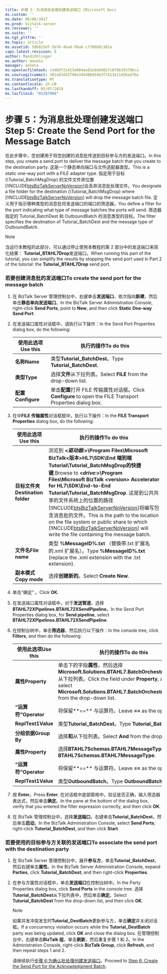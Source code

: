 ```yaml
---
title: 步骤 5：为消息批处理创建发送端口 |Microsoft Docs
ms.custom: ''
ms.date: 06/08/2017
ms.prod: biztalk-server
ms.reviewer: ''
ms.suite: ''
ms.tgt_pltfrm: ''
ms.topic: article
ms.assetid: 5db815df-5b76-4ba4-99ab-c7766b0c301a
caps.latest.revision: 8
author: MandiOhlinger
ms.author: mandia
manager: anneta
ms.openlocfilehash: c4d69f21413e084ae81eda69827c079b39379bca
ms.sourcegitcommit: 381e83d43796a345488d54b3f7413e11d56ad7be
ms.translationtype: MT
ms.contentlocale: zh-CN
ms.lasthandoff: 05/07/2019
ms.locfileid: "65287968"
---
```

# <a name="step-5-create-the-send-port-for-the-message-batch"></a><span data-ttu-id="9dd9e-102">步骤 5：为消息批处理创建发送端口</span><span class="sxs-lookup"><span data-stu-id="9dd9e-102">Step 5: Create the Send Port for the Message Batch</span></span>
<span data-ttu-id="9dd9e-103">在此步骤中，您创建用于将您创建的消息批传送到目标参与方的发送端口。</span><span class="sxs-lookup"><span data-stu-id="9dd9e-103">In this step, you create a send port to deliver the message batch that you create to the destination party.</span></span> <span data-ttu-id="9dd9e-104">这是一个静态单向端口与文件适配器类型。</span><span class="sxs-lookup"><span data-stu-id="9dd9e-104">This is a static one-way port with a FILE adapter type.</span></span> <span data-ttu-id="9dd9e-105">指定用于目标 (\Tutorial_BatchMsgDrop) 的文件文件夹位置[!INCLUDE[btsBizTalkServerNoVersion](../../includes/btsbiztalkservernoversion-md.md)]会丢弃消息批处理文件。</span><span class="sxs-lookup"><span data-stu-id="9dd9e-105">You designate a file folder for the destination (\Tutorial_BatchMsgDrop) where [!INCLUDE[btsBizTalkServerNoVersion](../../includes/btsbiztalkservernoversion-md.md)] will drop the message batch file.</span></span> <span data-ttu-id="9dd9e-106">定义用于指示哪种类型的消息批将发送端口的端口的筛选器。</span><span class="sxs-lookup"><span data-stu-id="9dd9e-106">You define a filter for the port indicating what type of message batches the ports will send.</span></span> <span data-ttu-id="9dd9e-107">筛选器指定的 Tutorial_BatchDest 和 OutboundBatch 的消息类型的目标。</span><span class="sxs-lookup"><span data-stu-id="9dd9e-107">The filter specifies the destination of Tutorial_BatchDest and the message type of OutboundBatch.</span></span>  

> [!NOTE]
>  <span data-ttu-id="9dd9e-108">当运行本教程的此部分，可以通过停止使用本教程的第 2 部分中的发送端口来简化结果： **Tutorial_BTAHL7Drop**发送端口。</span><span class="sxs-lookup"><span data-stu-id="9dd9e-108">When running this part of the tutorial, you can simplify the results by stopping the send port used in Part 2 of the tutorial: the **Tutorial_BTAHL7Drop** send port.</span></span>  

### <a name="to-create-the-send-port-for-the-message-batch"></a><span data-ttu-id="9dd9e-109">若要创建消息批的发送端口</span><span class="sxs-lookup"><span data-stu-id="9dd9e-109">To create the send port for the message batch</span></span>  

1. <span data-ttu-id="9dd9e-110">在 BizTalk Server 管理控制台中，右键单击**发送端口**，依次指向**新建**，然后单击**静态单向发送端口**。</span><span class="sxs-lookup"><span data-stu-id="9dd9e-110">In the BizTalk Server Administration Console, right-click **Send Ports**, point to **New**, and then click **Static One-way Send Port**.</span></span>  

2. <span data-ttu-id="9dd9e-111">在发送端口属性对话框中，请执行以下操作：</span><span class="sxs-lookup"><span data-stu-id="9dd9e-111">In the Send Port Properties dialog box, do the following:</span></span>  


   |   <span data-ttu-id="9dd9e-112">使用此选项</span><span class="sxs-lookup"><span data-stu-id="9dd9e-112">Use this</span></span>    |                              <span data-ttu-id="9dd9e-113">执行的操作</span><span class="sxs-lookup"><span data-stu-id="9dd9e-113">To do this</span></span>                               |
   |---------------|-----------------------------------------------------------------------|
   |   <span data-ttu-id="9dd9e-114">**名称**</span><span class="sxs-lookup"><span data-stu-id="9dd9e-114">**Name**</span></span>    |                     <span data-ttu-id="9dd9e-115">类型**Tutorial_BatchDest**。</span><span class="sxs-lookup"><span data-stu-id="9dd9e-115">Type **Tutorial_BatchDest**.</span></span>                      |
   |   <span data-ttu-id="9dd9e-116">**类型**</span><span class="sxs-lookup"><span data-stu-id="9dd9e-116">**Type**</span></span>    |               <span data-ttu-id="9dd9e-117">选择**文件**从下拉列表。</span><span class="sxs-lookup"><span data-stu-id="9dd9e-117">Select **FILE** from the drop-down list.</span></span>                |
   | <span data-ttu-id="9dd9e-118">**配置**</span><span class="sxs-lookup"><span data-stu-id="9dd9e-118">**Configure**</span></span> | <span data-ttu-id="9dd9e-119">单击**配置**打开 FILE 传输属性对话框。</span><span class="sxs-lookup"><span data-stu-id="9dd9e-119">Click **Configure** to open the FILE Transport Properties dialog box.</span></span> |


3. <span data-ttu-id="9dd9e-120">在中**FILE 传输属性**对话框框中，执行以下操作：</span><span class="sxs-lookup"><span data-stu-id="9dd9e-120">In the **FILE Transport Properties** dialog box, do the following:</span></span>  


   |        <span data-ttu-id="9dd9e-121">使用此选项</span><span class="sxs-lookup"><span data-stu-id="9dd9e-121">Use this</span></span>        |                                                                                                                                                                           <span data-ttu-id="9dd9e-122">执行的操作</span><span class="sxs-lookup"><span data-stu-id="9dd9e-122">To do this</span></span>                                                                                                                                                                            |
   |------------------------|-----------------------------------------------------------------------------------------------------------------------------------------------------------------------------------------------------------------------------------------------------------------------------------------------------------------------------------------------------------------|
   | <span data-ttu-id="9dd9e-123">**目标文件夹**</span><span class="sxs-lookup"><span data-stu-id="9dd9e-123">**Destination folder**</span></span> | <span data-ttu-id="9dd9e-124">浏览到 **\<*驱动器*:\>\Program Files\Microsoft BizTalk\<版本\>HL7\SDK\End 端到端 Tutorial\Tutorial_BatchMsgDrop的快捷键**.</span><span class="sxs-lookup"><span data-stu-id="9dd9e-124">Browse to **\<*drive*:\>\Program Files\Microsoft  BizTalk \<version\> Accelerator for HL7\SDK\End-to-End Tutorial\Tutorial_BatchMsgDrop**.</span></span> <span data-ttu-id="9dd9e-125">这是到公共共享的文件系统上的位置的路径[!INCLUDE[btsBizTalkServerNoVersion](../../includes/btsbiztalkservernoversion-md.md)]将编写包含消息批的文件。</span><span class="sxs-lookup"><span data-stu-id="9dd9e-125">This is the path to the location on the file system or public share to which [!INCLUDE[btsBizTalkServerNoVersion](../../includes/btsbiztalkservernoversion-md.md)] will write the file containing the message batch.</span></span> |
   |     <span data-ttu-id="9dd9e-126">**文件名**</span><span class="sxs-lookup"><span data-stu-id="9dd9e-126">**File name**</span></span>      |                                                                                                                                         <span data-ttu-id="9dd9e-127">类型 **%MessageID%.txt** （替换带.txt 扩展名的.xml 扩展名）。</span><span class="sxs-lookup"><span data-stu-id="9dd9e-127">Type **%MessageID%.txt** (replace the .xml extension with the .txt extension).</span></span>                                                                                                                                          |
   |     <span data-ttu-id="9dd9e-128">**副本模式**</span><span class="sxs-lookup"><span data-stu-id="9dd9e-128">**Copy mode**</span></span>      |                                                                                                                                                                     <span data-ttu-id="9dd9e-129">选择**创建新的**。</span><span class="sxs-lookup"><span data-stu-id="9dd9e-129">Select **Create New**.</span></span>                                                                                                                                                                      |


4. <span data-ttu-id="9dd9e-130">单击“确定” 。</span><span class="sxs-lookup"><span data-stu-id="9dd9e-130">Click **OK**.</span></span>  

5. <span data-ttu-id="9dd9e-131">在发送端口属性对话框中，对于**发送管道**，选择**BTAHL72XPipelines.BTAHL72XSendPipeline**。</span><span class="sxs-lookup"><span data-stu-id="9dd9e-131">In the Send Port Properties dialog box, for **Send pipeline**, select **BTAHL72XPipelines.BTAHL72XSendPipeline**.</span></span>  

6. <span data-ttu-id="9dd9e-132">在控制台树中，单击**筛选器**，然后执行以下操作：</span><span class="sxs-lookup"><span data-stu-id="9dd9e-132">In the console tree, click **Filters**, and then do the following:</span></span>  


   |   <span data-ttu-id="9dd9e-133">使用此选项</span><span class="sxs-lookup"><span data-stu-id="9dd9e-133">Use this</span></span>   |                                                              <span data-ttu-id="9dd9e-134">执行的操作</span><span class="sxs-lookup"><span data-stu-id="9dd9e-134">To do this</span></span>                                                              |
   |--------------|--------------------------------------------------------------------------------------------------------------------------------------|
   | <span data-ttu-id="9dd9e-135">**属性**</span><span class="sxs-lookup"><span data-stu-id="9dd9e-135">**Property**</span></span> | <span data-ttu-id="9dd9e-136">单击下的字段**属性**，然后选择**Microsoft.Solutions.BTAHL7.BatchOrchestration.Party**从下拉列表。</span><span class="sxs-lookup"><span data-stu-id="9dd9e-136">Click the field under **Property**, and then select **Microsoft.Solutions.BTAHL7.BatchOrchestration.Party** from the drop-down list.</span></span> |
   | <span data-ttu-id="9dd9e-137">**“运算符”**</span><span class="sxs-lookup"><span data-stu-id="9dd9e-137">**Operator**</span></span> |                                                    <span data-ttu-id="9dd9e-138">将保留**==** 与运算符。</span><span class="sxs-lookup"><span data-stu-id="9dd9e-138">Leave **==** as the operator.</span></span>                                                     |
   |  <span data-ttu-id="9dd9e-139">**ReplTest1**</span><span class="sxs-lookup"><span data-stu-id="9dd9e-139">**Value**</span></span>   |                                                     <span data-ttu-id="9dd9e-140">类型**Tutorial_BatchDest**。</span><span class="sxs-lookup"><span data-stu-id="9dd9e-140">Type **Tutorial_BatchDest**.</span></span>                                                     |
   | <span data-ttu-id="9dd9e-141">**分组依据**</span><span class="sxs-lookup"><span data-stu-id="9dd9e-141">**Group By**</span></span> |                                               <span data-ttu-id="9dd9e-142">选择**和**从下拉列表。</span><span class="sxs-lookup"><span data-stu-id="9dd9e-142">Select **And** from the drop-down list.</span></span>                                                |
   | <span data-ttu-id="9dd9e-143">**属性**</span><span class="sxs-lookup"><span data-stu-id="9dd9e-143">**Property**</span></span> |                                             <span data-ttu-id="9dd9e-144">选择**BTAHL7Schemas.BTAHL7MessageType**。</span><span class="sxs-lookup"><span data-stu-id="9dd9e-144">Select **BTAHL7Schemas.BTAHL7MessageType**.</span></span>                                              |
   | <span data-ttu-id="9dd9e-145">**“运算符”**</span><span class="sxs-lookup"><span data-stu-id="9dd9e-145">**Operator**</span></span> |                                                    <span data-ttu-id="9dd9e-146">将保留**==** 与运算符。</span><span class="sxs-lookup"><span data-stu-id="9dd9e-146">Leave **==** as the operator.</span></span>                                                     |
   |  <span data-ttu-id="9dd9e-147">**ReplTest1**</span><span class="sxs-lookup"><span data-stu-id="9dd9e-147">**Value**</span></span>   |                                                       <span data-ttu-id="9dd9e-148">类型**OutboundBatch**。</span><span class="sxs-lookup"><span data-stu-id="9dd9e-148">Type **OutboundBatch**.</span></span>                                                        |


7. <span data-ttu-id="9dd9e-149">按 **Enter**。</span><span class="sxs-lookup"><span data-stu-id="9dd9e-149">Press **Enter**.</span></span> <span data-ttu-id="9dd9e-150">在对话框中底部窗格中，验证是否正确，输入筛选器表达式，然后单击**确定**。</span><span class="sxs-lookup"><span data-stu-id="9dd9e-150">In the pane at the bottom of the dialog box, verify that you entered the filter expression correctly, and then click **OK**.</span></span>  

8. <span data-ttu-id="9dd9e-151">在 BizTalk 管理控制台中，选择**发送端口**，右键单击**Tutorial_BatchDest**，然后单击**启动**。</span><span class="sxs-lookup"><span data-stu-id="9dd9e-151">In the BizTalk Administration Console, select **Send Ports**, right-click **Tutorial_BatchDest**, and then click **Start**.</span></span>  

### <a name="to-associate-the-send-port-with-the-destination-party"></a><span data-ttu-id="9dd9e-152">若要使用的目标参与方关联的发送端口</span><span class="sxs-lookup"><span data-stu-id="9dd9e-152">To associate the send port with the destination party</span></span>  

1. <span data-ttu-id="9dd9e-153">在 BizTalk Server 管理控制台中，展开**参与方**，单击**Tutorial_BatchDest**，然后右键单击**属性**。</span><span class="sxs-lookup"><span data-stu-id="9dd9e-153">In the BizTalk Server Administration Console, expand **Parties**, click **Tutorial_BatchDest**, and then right-click **Properties**.</span></span>  

2. <span data-ttu-id="9dd9e-154">在参与方属性对话框中，单击**发送端口**在控制台树中。</span><span class="sxs-lookup"><span data-stu-id="9dd9e-154">In the Party Properties dialog box, click  **Send Ports** in the console tree.</span></span>  <span data-ttu-id="9dd9e-155">选择**Tutorial_BatchDest**从下拉列表中，然后单击**确定**。</span><span class="sxs-lookup"><span data-stu-id="9dd9e-155">Select **Tutorial_BatchDest** from the drop-down list, and then click **OK**.</span></span>  

   > [!NOTE]
   >  <span data-ttu-id="9dd9e-156">如果并发冲突发生时**Tutorial_DestBatch**更新参与方，单击**确定**并关闭对话框。</span><span class="sxs-lookup"><span data-stu-id="9dd9e-156">If a concurrency violation occurs while the **Tutorial_DestBatch** party was being updated, click **OK** and close the dialog box.</span></span> <span data-ttu-id="9dd9e-157">在管理控制台中，右键单击**BizTalk 组**，单击**刷新**，然后重复步骤 1 和 2。</span><span class="sxs-lookup"><span data-stu-id="9dd9e-157">In the Administration Console, right-click **BizTalk Group**, click **Refresh**, and then repeat steps 1 and 2.</span></span>  

   <span data-ttu-id="9dd9e-158">请继续执行[步骤 6:为确认批处理创建发送端口](../../adapters-and-accelerators/accelerator-hl7/step-6-create-the-send-port-for-the-acknowledgment-batch.md)。</span><span class="sxs-lookup"><span data-stu-id="9dd9e-158">Proceed to [Step 6: Create the Send Port for the Acknowledgment Batch](../../adapters-and-accelerators/accelerator-hl7/step-6-create-the-send-port-for-the-acknowledgment-batch.md).</span></span>